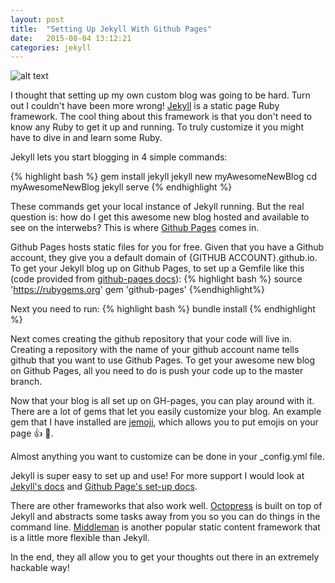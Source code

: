 ```yaml
---
layout: post
title:  "Setting Up Jekyll With Github Pages"
date:   2015-08-04 13:12:21
categories: jekyll
---
```


![alt text](http://www.webhostwhat.com/wp-content/uploads/host-jekyll-blog-github.jpg "Jekyll")

I thought that setting up my own custom blog was going to be hard. Turn out I couldn't
have been more wrong! [Jekyll](http://jekyllrb.com/) is a static page Ruby framework.
The cool thing about this framework is that you don't need to know any Ruby to get
it up and running. To truly customize it you might have to dive in and learn some Ruby.

Jekyll lets you start blogging in 4 simple commands:


{% highlight bash %}
gem install jekyll
jekyll new myAwesomeNewBlog
cd myAwesomeNewBlog
jekyll serve
{% endhighlight %}

These commands get your local instance of Jekyll running. But the real question is:
how do I get this awesome new blog hosted and available to see on the interwebs? This
is where [Github Pages](https://pages.github.com/) comes in.

Github Pages hosts static files for you for free. Given that you have a Github account,
they give you a default domain of {GITHUB ACCOUNT}.github.io. To get your Jekyll blog up
on Github Pages, to set up a Gemfile like this (code provided from [github-pages docs](https://help.github.com/articles/using-jekyll-with-pages/)):
{% highlight bash %}
source 'https://rubygems.org'
gem 'github-pages'
{%endhighlight%}

Next you need to run:
{% highlight bash %}
bundle install
{% endhighlight %}

Next comes creating the github repository that your code will live in. Creating a repository
with the name of your github account name tells github that you want to use Github Pages.
To get your awesome new blog on Github Pages, all you need to do is push your code up
to the master branch.

Now that your blog is all set up on GH-pages, you can play around with it. There are a
lot of gems that let you easily customize your blog. An example gem that I have installed are
[jemoji](https://github.com/jekyll/jemoji), which allows you to put emojis on your page
:+1: :gem:.

Almost anything you want to customize can be done in your _config.yml file.

Jekyll is super easy to set up and use! For more support I would look at [Jekyll's docs](http://jekyllrb.com/docs/home/)
and [Github Page's set-up docs](https://help.github.com/articles/using-jekyll-with-pages/).

There are other frameworks that also work well. [Octopress](http://octopress.org/) is built on top of Jekyll and
abstracts some tasks away from you so you can do things in the command line. [Middleman](https://middlemanapp.com/) is
another popular static content framework that is a little more flexible than Jekyll.

In the end, they all allow you to get your thoughts out there in an extremely hackable way!
